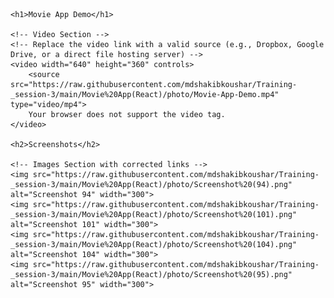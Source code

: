 <!DOCTYPE html>
<html lang="en">
<head>
    <meta charset="UTF-8">
    <meta name="viewport" content="width=device-width, initial-scale=1.0">
    <title>Movie App Demo</title>
</head>
<body>

    <h1>Movie App Demo</h1>

    <!-- Video Section -->
    <!-- Replace the video link with a valid source (e.g., Dropbox, Google Drive, or a direct file hosting server) -->
    <video width="640" height="360" controls>
        <source src="https://raw.githubusercontent.com/mdshakibkoushar/Training-_session-3/main/Movie%20App(React)/photo/Movie-App-Demo.mp4" type="video/mp4">
        Your browser does not support the video tag.
    </video>

    <h2>Screenshots</h2>

    <!-- Images Section with corrected links -->
    <img src="https://raw.githubusercontent.com/mdshakibkoushar/Training-_session-3/main/Movie%20App(React)/photo/Screenshot%20(94).png" alt="Screenshot 94" width="300">
    <img src="https://raw.githubusercontent.com/mdshakibkoushar/Training-_session-3/main/Movie%20App(React)/photo/Screenshot%20(101).png" alt="Screenshot 101" width="300">
    <img src="https://raw.githubusercontent.com/mdshakibkoushar/Training-_session-3/main/Movie%20App(React)/photo/Screenshot%20(104).png" alt="Screenshot 104" width="300">
    <img src="https://raw.githubusercontent.com/mdshakibkoushar/Training-_session-3/main/Movie%20App(React)/photo/Screenshot%20(95).png" alt="Screenshot 95" width="300">

</body>
</html>
